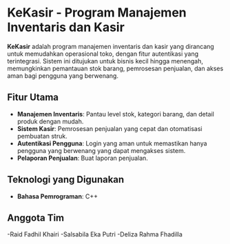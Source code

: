 # KeKasir - Program Manajemen Inventaris dan Kasir

**KeKasir** adalah program manajemen inventaris dan kasir yang dirancang untuk memudahkan operasional toko, dengan fitur autentikasi yang terintegrasi. Sistem ini ditujukan untuk bisnis kecil hingga menengah, memungkinkan pemantauan stok barang, pemrosesan penjualan, dan akses aman bagi pengguna yang berwenang.

## Fitur Utama

- **Manajemen Inventaris**: Pantau level stok, kategori barang, dan detail produk dengan mudah.
- **Sistem Kasir**: Pemrosesan penjualan yang cepat dan otomatisasi pembuatan struk.
- **Autentikasi Pengguna**: Login yang aman untuk memastikan hanya pengguna yang berwenang yang dapat mengakses sistem.
- **Pelaporan Penjualan**: Buat laporan penjualan.

## Teknologi yang Digunakan

- **Bahasa Pemrograman**: C++

## Anggota Tim
-Raid Fadhil Khairi
-Salsabila Eka Putri
-Deliza Rahma Fhadilla
